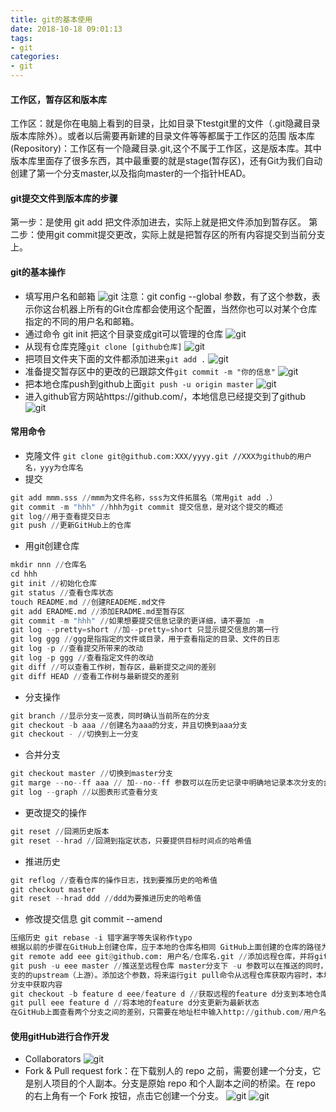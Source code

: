 ```yaml
---
title: git的基本使用
date: 2018-10-18 09:01:13
tags:
- git
categories:
- git
---
```

#### 工作区，暂存区和版本库
工作区：就是你在电脑上看到的目录，比如目录下testgit里的文件（.git隐藏目录版本库除外）。或者以后需要再新建的目录文件等等都属于工作区的范围
版本库(Repository)：工作区有一个隐藏目录.git,这个不属于工作区，这是版本库。其中版本库里面存了很多东西，其中最重要的就是stage(暂存区)，还有Git为我们自动创建了第一个分支master,以及指向master的一个指针HEAD。
#### git提交文件到版本库的步骤
第一步：是使用 git add 把文件添加进去，实际上就是把文件添加到暂存区。
第二步：使用git commit提交更改，实际上就是把暂存区的所有内容提交到当前分支上。
#### git的基本操作
+ 填写用户名和邮箱
![git](/images/git/git_global.png)
注意：git config  --global 参数，有了这个参数，表示你这台机器上所有的Git仓库都会使用这个配置，当然你也可以对某个仓库指定的不同的用户名和邮箱。
+ 通过命令 git init 把这个目录变成git可以管理的仓库
![git](/images/git/git_git.png)
+ 从现有仓库克隆`git clone [github仓库]`
![git](/images/git/git_clone.png)
+ 把项目文件夹下面的文件都添加进来`git add .`
![git](/images/git/git_add.png)
+ 准备提交暂存区中的更改的已跟踪文件`git commit -m "你的信息"`
![git](/images/git/git_commit.png)
+ 把本地仓库push到github上面`git push -u origin master`
![git](/images/git/git_push.png)
+ 进入github官方网站https://github.com/，本地信息已经提交到了github
![git](/images/git/git_github.png)

#### 常用命令
+ 克隆文件
`git clone git@github.com:XXX/yyyy.git //XXX为github的用户名，yyy为仓库名`
+ 提交
```python
git add mmm.sss //mmm为文件名称，sss为文件拓展名（常用git add .）
git commit -m "hhh" //hhh为git commit 提交信息，是对这个提交的概述
git log//用于查看提交日志
git push //更新GitHub上的仓库
```
+ 用git创建仓库
```python
mkdir nnn //仓库名
cd hhh
git init //初始化仓库
git status //查看仓库状态
touch README.md //创建READEME.md文件
git add ERADME.md //添加ERADME.md至暂存区
git commit -m "hhh" //如果想要提交信息记录的更详细，请不要加 -m
git log --pretty=short //加--pretty=short 只显示提交信息的第一行
git log ggg //ggg是指指定的文件或目录，用于查看指定的目录、文件的日志
git log -p //查看提交所带来的改动
git log -p ggg //查看指定文件的改动
git diff //可以查看工作树，暂存区，最新提交之间的差别
git diff HEAD //查看工作树与最新提交的差别
```
+ 分支操作
```python
git branch //显示分支一览表，同时确认当前所在的分支
git checkout -b aaa //创建名为aaa的分支，并且切换到aaa分支
git checkout - //切换到上一分支
```
+ 合并分支
```python
git checkout master //切换到master分支
git marge --no--ff aaa // 加--no--ff 参数可以在历史记录中明确地记录本次分支的合并
git log --graph //以图表形式查看分支
```
+ 更改提交的操作
```python
git reset //回溯历史版本
git reset --hrad //回溯到指定状态，只要提供目标时间点的哈希值
```
+ 推进历史
```python
git reflog //查看仓库的操作日志，找到要推历史的哈希值
git checkout master
git reset --hrad ddd //ddd为要推进历史的哈希值
```
+ 修改提交信息 git commit --amend
```python
压缩历史 git rebase -i 错字漏字等失误称作typo
根据以前的步骤在GitHub上创建仓库，应于本地的仓库名相同 GitHub上面创建的仓库的路径为git@github.com: 用户名/仓库名.git
git remote add eee git@github.com: 用户名/仓库名.git //添加远程仓库，并将git@github.com: 用户名/仓库名.git远程仓库的名称改为eee
git push -u eee master //推送至远程仓库 master分支下 -u 参数可以在推送的同时，将eee仓库的master分支设置为本地仓库的当前分
支的的upstream（上游）。添加这个参数，将来运行git pull命令从远程仓库获取内容时，本地仓库的这个分支就可以直接从eee的master
分支中获取内容
git checkout -b feature d eee/feature d //获取远程的feature d分支到本地仓库，-b参数后面是本地仓库中新建的仓库的名称
git pull eee feature d //将本地的feature d分支更新为最新状态
在GitHub上面查看两个分支之间的差别，只需要在地址栏中输入http://github.com/用户名/仓库名/分支1...分支2
```
#### 使用gitHub进行合作开发
+ Collaborators
![git](/images/git/git_collaborators.png)
+ Fork & Pull request
fork：在下载别人的 repo 之前，需要创建一个分支，它是别人项目的个人副本。分支是原始 repo 和个人副本之间的桥梁。在 repo 的右上角有一个 Fork 按钮，点击它创建一个分支。
![git](/images/git/git_Fork.png)
![git](/images/git/git_pullrequests.png)

